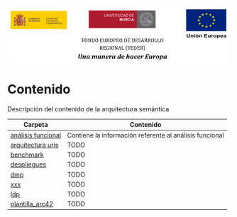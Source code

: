 ![](/arquitectura/integracion/resources/logos_feder.png)

# Contenido

Descripción del contenido de la arquitectura semántica

| Carpeta                                                                                                                                                                         | Contenido                                               |
| ------------------------------------------------------------------------------------------------------------------------------------------------------------------------------- | ------------------------------------------------------- |
| [análisis funcional](https://git.izertis.com/universidaddemurcia/semantmurc/asio-docs/-/tree/develop/entregables_hito_2/arquitectura/arquitectura_semantica/analisis_funcional) | Contiene la información referente al análisis funcional |
| [arquitectura uris](./)                                                                                                                                                         | TODO                                                    |
| [benchmark](./)                                                                                                                                                                 | TODO                                                    |
| [despliegues](./)                                                                                                                                                               | TODO                                                    |
| [dmp](./)                                                                                                                                                                       | TODO                                                    |
| [xxx](./)                                                                                                                                                                       | TODO                                                    |
| [ldp](./)                                                                                                                                                                       | TODO                                                    |
| [plantilla_arc42](./)                                                                                                                                                           | TODO                                                    |
